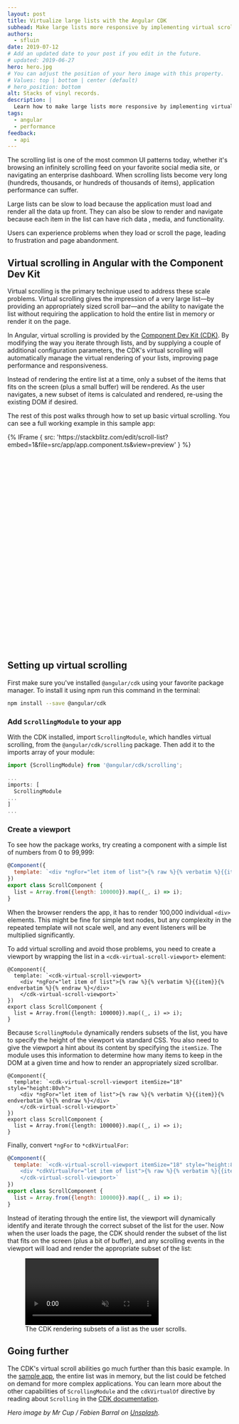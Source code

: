 ```yaml
---
layout: post
title: Virtualize large lists with the Angular CDK
subhead: Make large lists more responsive by implementing virtual scrolling.
authors:
  - sfluin
date: 2019-07-12
# Add an updated date to your post if you edit in the future.
# updated: 2019-06-27
hero: hero.jpg
# You can adjust the position of your hero image with this property.
# Values: top | bottom | center (default)
# hero_position: bottom
alt: Stacks of vinyl records.
description: |
  Learn how to make large lists more responsive by implementing virtual scrolling with the Angular Component Dev Kit.
tags:
  - angular
  - performance
feedback:
  - api
---
```


The scrolling list is one of the most common UI patterns today, whether it's browsing an infinitely scrolling feed on your favorite social media site, or navigating an enterprise dashboard. When scrolling lists become very long (hundreds, thousands, or hundreds of thousands of items), application performance can suffer.

Large lists can be slow to load because the application must load and render all the data up front. They can also be slow to render and navigate because each item in the list can have rich data , media, and functionality.

Users can experience problems when they load or scroll the page, leading to frustration and page abandonment.

## Virtual scrolling in Angular with the Component Dev Kit
Virtual scrolling is the primary technique used to address these scale problems. Virtual scrolling gives the impression of a very large list—by providing an appropriately sized scroll bar—and the ability to navigate the list without requiring the application to hold the entire list in memory or render it on the page.

In Angular, virtual scrolling is provided by the [Component Dev Kit (CDK)](https://material.angular.io/cdk/categories). By modifying the way you iterate through lists, and by supplying a couple of additional configuration parameters, the CDK's virtual scrolling will automatically manage the virtual rendering of your lists, improving page performance and responsiveness.

Instead of rendering the entire list at a time, only a subset of the items that fits on the screen (plus a small buffer) will be rendered. As the user navigates, a new subset of items is calculated and rendered, re-using the existing DOM if desired.

The rest of this post walks through how to set up basic virtual scrolling. You can see a full working example in this sample app:

<div class="glitch-embed-wrap" style="height: 480px; width: 100%;">
  {% IFrame {
    src: 'https://stackblitz.com/edit/scroll-list?embed=1&file=src/app/app.component.ts&view=preview'
  } %}
</div>

## Setting up virtual scrolling
First make sure you've installed `@angular/cdk` using your favorite package manager. To install it using npm run this command in the terminal:

```bash
npm install --save @angular/cdk
```

### Add `ScrollingModule` to your app
With the CDK installed, import `ScrollingModule`, which handles virtual scrolling, from the `@angular/cdk/scrolling` package. Then add it to the imports array of your module:

```js
import {ScrollingModule} from '@angular/cdk/scrolling';

...
imports: [
  ScrollingModule
...
]
...
```

### Create a viewport
To see how the package works, try creating a component with a simple list of numbers from 0 to 99,999:

```js
@Component({
  template: `<div *ngFor="let item of list">{% raw %}{% verbatim %}{{item}}{% endverbatim %}{% endraw %}</div>`
})
export class ScrollComponent {
  list = Array.from({length: 100000}).map((_, i) => i);
}
```

When the browser renders the app, it has to render 100,000 individual `<div>` elements. This might be fine for simple text nodes, but any complexity in the repeated template will not scale well, and any event listeners will be multiplied significantly.

To add virtual scrolling and avoid those problems, you need to create a viewport by wrapping the list in a `<cdk-virtual-scroll-viewport>` element:

```js/1-3
@Component({
  template: `<cdk-virtual-scroll-viewport>
    <div *ngFor="let item of list">{% raw %}{% verbatim %}{{item}}{% endverbatim %}{% endraw %}</div>
    </cdk-virtual-scroll-viewport>`
})
export class ScrollComponent {
  list = Array.from({length: 100000}).map((_, i) => i);
}
```

Because `ScrollingModule` dynamically renders subsets of the list, you have to specify the height of the viewport via standard CSS. You also need to give the viewport a hint about its content by specifying the `itemSize`. The module uses this information to determine how many items to keep in the DOM at a given time and how to render an appropriately sized scrollbar.

```js/1
@Component({
  template: `<cdk-virtual-scroll-viewport itemSize="18" style="height:80vh">
    <div *ngFor="let item of list">{% raw %}{% verbatim %}{{item}}{% endverbatim %}{% endraw %}</div>
    </cdk-virtual-scroll-viewport>`
})
export class ScrollComponent {
  list = Array.from({length: 100000}).map((_, i) => i);
}
```

Finally, convert `*ngFor` to `*cdkVirtualFor`:

```js
@Component({
  template: `<cdk-virtual-scroll-viewport itemSize="18" style="height:80vh">
    <div *cdkVirtualFor="let item of list">{% raw %}{% verbatim %}{{item}}{% endverbatim %}{% endraw %}</div>
    </cdk-virtual-scroll-viewport>`
})
export class ScrollComponent {
  list = Array.from({length: 100000}).map((_, i) => i);
}
```

 Instead of iterating through the entire list, the viewport will dynamically identify and iterate through the correct subset of the list for the user. Now when the user loads the page, the CDK should render the subset of the list that fits on the screen (plus a bit of buffer), and any scrolling events in the viewport will load and render the appropriate subset of the list:

<figure>
  <video autoplay loop muted playsinline>
    <source src="./render-subset.webm" type="video/webm">
    <source src="./render-subset.mp4" type="video/mp4">
  </video>
  <figcaption>
    The CDK rendering subsets of a list as the user scrolls.
  </figcaption>
</figure>

## Going further
The CDK's virtual scroll abilities go much further than this basic example. In the [sample app](https://stackblitz.com/edit/scroll-list?file=src/app/app.component.ts), the entire list was in memory, but the list could be fetched on demand for more complex applications. You can learn more about the other capabilities of `ScrollingModule` and the `cdkVirtualOf` directive by reading about `Scrolling` in the [CDK documentation](https://material.angular.io/cdk/scrolling/overview).

_Hero image by Mr Cup / Fabien Barral on [Unsplash](https://unsplash.com/photos/o6GEPQXnqMY)._

